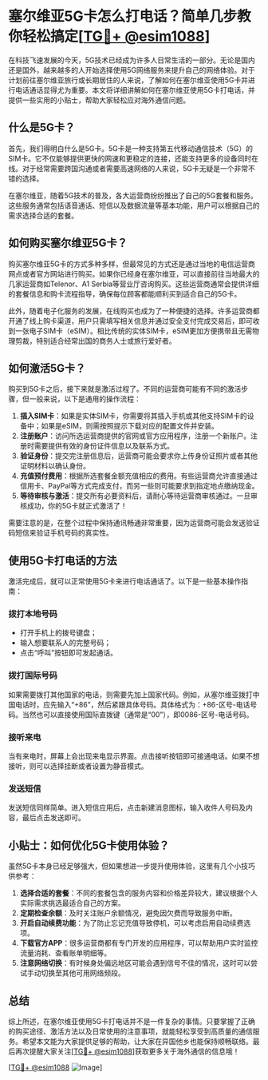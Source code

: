 # 塞尔维亚5G卡怎么打电话？简单几步教你轻松搞定[[TG💪+ @esim1088](https://t.me/s/esim1088)]

在科技飞速发展的今天，5G技术已经成为许多人日常生活的一部分。无论是国内还是国外，越来越多的人开始选择使用5G网络服务来提升自己的网络体验。对于计划前往塞尔维亚旅行或长期居住的人来说，了解如何在塞尔维亚使用5G卡并进行电话通话显得尤为重要。本文将详细讲解如何在塞尔维亚使用5G卡打电话，并提供一些实用的小贴士，帮助大家轻松应对海外通信问题。

## 什么是5G卡？

首先，我们得明白什么是5G卡。5G卡是一种支持第五代移动通信技术（5G）的SIM卡。它不仅能够提供更快的网速和更稳定的连接，还能支持更多的设备同时在线。对于经常需要跨国沟通或者需要高速网络的人来说，5G卡无疑是一个非常不错的选择。

在塞尔维亚，随着5G技术的普及，各大运营商纷纷推出了自己的5G套餐和服务。这些服务通常包括语音通话、短信以及数据流量等基本功能，用户可以根据自己的需求选择合适的套餐。

## 如何购买塞尔维亚5G卡？

购买塞尔维亚5G卡的方式多种多样，但最常见的方式还是通过当地的电信运营商网点或者官方网站进行购买。如果你已经身在塞尔维亚，可以直接前往当地最大的几家运营商如Telenor、A1 Serbia等营业厅咨询购买。这些运营商通常会提供详细的套餐信息和购卡流程指导，确保每位顾客都能顺利买到适合自己的5G卡。

此外，随着电子化服务的发展，在线购买也成为了一种便捷的选择。许多运营商都开通了线上购卡渠道，用户只需填写相关信息并通过安全支付完成交易后，即可收到一张电子SIM卡（eSIM）。相比传统的实体SIM卡，eSIM更加方便携带且无需物理剪裁，特别适合经常出国的商务人士或旅行爱好者。

## 如何激活5G卡？

购买到5G卡之后，接下来就是激活过程了。不同的运营商可能有不同的激活步骤，但一般来说，以下是通用的操作流程：

1. **插入SIM卡**：如果是实体SIM卡，你需要将其插入手机或其他支持SIM卡的设备中；如果是eSIM，则需按照提示下载对应的配置文件并安装。
2. **注册账户**：访问所选运营商提供的官网或官方应用程序，注册一个新账户。注册时需要提供有效的身份证件信息以及联系方式。
3. **验证身份**：提交完注册信息后，运营商可能会要求你上传身份证照片或者其他证明材料以确认身份。
4. **充值预付费用**：根据所选套餐金额充值相应的费用。有些运营商允许直接通过信用卡、PayPal等方式完成支付，而另一些则可能要求到指定地点缴纳现金。
5. **等待审核与激活**：提交所有必要资料后，请耐心等待运营商审核通过。一旦审核成功，你的5G卡就正式激活了！

需要注意的是，在整个过程中保持通讯畅通非常重要，因为运营商可能会发送验证码短信来验证手机号码的真实性。

## 使用5G卡打电话的方法

激活完成后，就可以正常使用5G卡来进行电话通话了。以下是一些基本操作指南：

### 拨打本地号码
- 打开手机上的拨号键盘；
- 输入想要联系人的完整号码；
- 点击“呼叫”按钮即可发起通话。

### 拨打国际号码
如果需要拨打其他国家的电话，则需要先加上国家代码。例如，从塞尔维亚拨打中国电话时，应先输入“+86”，然后紧跟具体号码。具体格式为：+86-区号-电话号码。当然也可以直接使用国际直拨键（通常是“00”），即0086-区号-电话号码。

### 接听来电
当有来电时，屏幕上会出现来电显示界面。点击接听按钮即可接通电话。如果不想接听，则可以选择挂断或者设置为静音模式。

### 发送短信
发送短信同样简单。进入短信应用后，点击新建消息图标，输入收件人号码及内容，最后点击发送即可。

## 小贴士：如何优化5G卡使用体验？

虽然5G卡本身已经足够强大，但如果想进一步提升使用体验，这里有几个小技巧供参考：

1. **选择合适的套餐**：不同的套餐包含的服务内容和价格差异较大，建议根据个人实际需求挑选最适合自己的方案。
2. **定期检查余额**：及时关注账户余额情况，避免因欠费而导致服务中断。
3. **开启自动续费功能**：为了防止忘记充值导致停机，可以考虑启用自动续费选项。
4. **下载官方APP**：很多运营商都有专门开发的应用程序，可以帮助用户实时监控流量消耗、查看账单明细等。
5. **注意网络切换**：有时候身处偏远地区可能会遇到信号不佳的情况，这时可以尝试手动切换至其他可用网络频段。

## 总结

综上所述，在塞尔维亚使用5G卡打电话并不是一件复杂的事情。只要掌握了正确的购买途径、激活方法以及日常使用的注意事项，就能轻松享受到高质量的通信服务。希望本文能为大家提供足够的帮助，让大家在异国他乡也能保持顺畅联络。最后再次提醒大家关注[[TG💪+ @esim1088](https://t.me/s/esim1088)]获取更多关于海外通信的信息哦！

[[TG💪+ @esim1088](https://t.me/s/esim1088) ![Image](https://i.postimg.cc/4NQfJmqS/Snipaste-2025-05-13-00-14-12.png)]